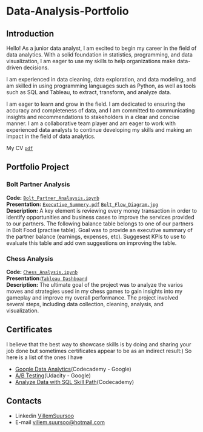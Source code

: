 # Data-Analysis-Portfolio

## Introduction
Hello! As a junior data analyst, I am excited to begin my career in the field of data analytics. With a solid foundation in statistics, programming, and data visualization, I am eager to use my skills to help organizations make data-driven decisions.

I am experienced in data cleaning, data exploration, and data modeling, and am skilled in using programming languages such as Python, as well as tools such as SQL and Tableau, to extract, transform, and analyze data.

I am eager to learn and grow in the field. I am dedicated to ensuring the accuracy and completeness of data, and I am committed to communicating insights and recommendations to stakeholders in a clear and concise manner. I am a collaborative team player and am eager to work with experienced data analysts to continue developing my skills and making an impact in the field of data analytics.

My CV [`pdf`](https://github.com/VillemSuursoo/Projects/blob/1f42d942137c02bd8aa0cb354889942cff9ee4cd/Villem_Resume.pdf)

## Portfolio Project

### Bolt Partner Analysis
**Code:** [`Bolt_Partner_Analaysis.ipynb`](https://github.com/VillemSuursoo/Projects/blob/e022e4f3bced5edc4140c9af1de559b83079c8b2/Bolt_Partner_Analaysis.ipynb)   
**Presentation:** [`Executive_Summery.pdf`](https://github.com/VillemSuursoo/Projects/blob/e022e4f3bced5edc4140c9af1de559b83079c8b2/Executive_Summery_Villem_Suursoo.pdf) [`Bolt_Flow_Diagram.jpg`](https://github.com/VillemSuursoo/Projects/blob/e022e4f3bced5edc4140c9af1de559b83079c8b2/Bolt_Flow_Diagram.jpg)   
**Description:** A key element is reviewing every money transaction in order to identify opportunities and business cases to improve the services provided to our partners. The following balance table belongs to one of our partners in Bolt Food (practise table). Goal was to provide an executive summary of the partner balance (earnings, expenses, etc). Suggesest KPIs to use to evaluate this table and add own suggestions on improving the table.

### Chess Analysis
**Code:** [`Chess_Analysis.ipynb`](https://github.com/VillemSuursoo/Projects/blob/1f42d942137c02bd8aa0cb354889942cff9ee4cd/Chess_Analysis.ipynb)   
**Presentation:**[`Tableau Dashboard`](https://public.tableau.com/app/profile/villem8110/viz/MyChessJourney/Dashboard3)   
**Description:** The ultimate goal of the project was to analyze the varios moves and strategies used in my chess games to gain insights into my gameplay and improve my overall performance. The project involved several steps, including data collection, cleaning, analysis, and visualization.
## Certificates
I believe that the best way to showcase skills is by doing and sharing your job done but sometimes certificates appear to be as an indirect result:) So here is a list of the ones I have
- [Google Data Analytics](https://drive.google.com/file/d/1eEqtjTBBI_Ytu2XQsAXSTOtoMMdwUdZM/view?usp=sharing)(Codecademy - Google)
- [A/B Testing](https://drive.google.com/file/d/160-oxidqUqp0oP3vgbd9SgspIj2mQVKy/view?usp=sharing)(Udacity - Google)
- [Analyze Data with SQL Skill Path](https://drive.google.com/file/d/16uca3aO7OQF_R0Dfbo6Dffml3kB99yFQ/view?usp=sharing)(Codecademy)

## Contacts
- Linkedin [VillemSuursoo](https://www.linkedin.com/in/villem-suursoo-381832252/)
- E-mail villem.suursoo@hotmail.com
 
